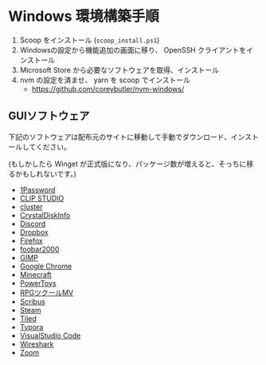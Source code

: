 # Windows 環境構築手順

1. Scoop をインストール (`scoop_install.ps1`)
2. Windowsの設定から機能追加の画面に移り、 OpenSSH クライアントをインストール
3. Microsoft Store から必要なソフトウェアを取得、インストール
4. nvm の設定を済ませ、 yarn を scoop でインストール
    - https://github.com/coreybutler/nvm-windows/

## GUIソフトウェア
下記のソフトウェアは配布元のサイトに移動して手動でダウンロード、インストールしてください。

(もしかしたら Winget が正式版になり、パッケージ数が増えると、そっちに移るかもしれないです。)

- [1Password](https://1password.com/jp/)
- [CLIP STUDIO](https://www.clipstudio.net/)
- [cluster](cluster.mu/)
- [CrystalDiskInfo](https://crystalmark.info/ja/)
- [Discord](discordapp.com/)
- [Dropbox](dropbox.com/)
- [Firefox](https://www.mozilla.org/ja/)
- [foobar2000](https://www.foobar2000.org/)
- [GIMP](https://www.gimp.org/)
- [Google Chrome](https://www.google.com/intl/ja_jp/chrome/)
- [Minecraft](https://www.minecraft.net/ja-jp)
- [PowerToys](https://github.com/microsoft/PowerToys)
- [RPGツクールMV](tkool.jp/)
- [Scribus](https://www.scribus.net/)
- [Steam](https://store.steampowered.com/)
- [Tiled](https://www.mapeditor.org/)
- [Typora](https://typora.io/)
- [VisualStudio Code](https://code.visualstudio.com/)
- [Wireshark](https://www.wireshark.org/)
- [Zoom](https://zoom.us/)

